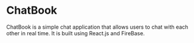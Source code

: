 # ChatBook
ChatBook is a simple chat application that allows users to chat with each other in real time. It is built using React.js and FireBase.

